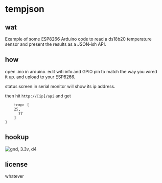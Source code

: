 # tempjson

## wat
Example of some ESP8266 Arduino code to read a ds18b20 temperature sensor 
and present the results as a JSON-ish API.

## how

open .ino in arduino. edit wifi info and GPIO pin to match the way you wired it up.
and upload to your ESP8266. 

status screen in serial monitor will show its ip address.

then hit `http://[ip]/api` and get
```{
	temp: [
  	25,
	  77
	]
}
```

## hookup
![gnd, 3.3v, d4](http://www.modernmethod.com/send/files/tempjsonhookup.jpg)

## license
whatever

